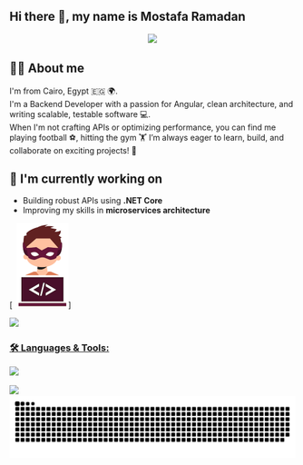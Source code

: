 ## Hi there 👋, my name is Mostafa Ramadan

  <p align="center"> 
      <img src="https://readme-typing-svg.herokuapp.com?font=Roboto&weight=600&size=22&pause=1500&color=FF5733&background=FFFFFF00&center=true&vCenter=true&width=500&lines=%F0%9F%91%8B+Welcome+to+the+Working+Dev's+Hero+%F0%9F%9A%80++;I'm+a+Backend+Developer">
  </p>

## 🙋‍♂️ About me
I'm from Cairo, Egypt 🇪🇬 🌍.  
I'm a Backend Developer with a passion for Angular, clean architecture, and writing scalable, testable software 💻.  
When I'm not crafting APIs or optimizing performance, you can find me playing football ⚽, hitting the gym 🏋️
I’m always eager to learn, build, and collaborate on exciting projects! 🚀  


## 🔭 I'm currently working on

- Building robust APIs using **.NET Core**  
- Improving my skills in **microservices architecture**
 
[<img style="margin-left: 6.5px" src="wdh-logo.png" alt="bugsplat slingshot" height="150px">]
  
  <p align="left"> 
    <a href="https://www.linkedin.com/in/mostafaramadan1/">
      <img src="https://img.shields.io/badge/LinkedIn-0060A0?style=for-the-badge&logo=linkedin&logoColor=white" height="40"/>
  </p>

<h3 align="left">🛠️ Languages & Tools:</h3>
  <p align="left">
    <img src="https://skillicons.dev/icons?i=cpp,cs,dotnet,html,css,bootstrap,js,angular,git,postman,stackoverflow&perline=11"/>
  </p>


  
  <p align="left">
      <img src="https://github-readme-stats.vercel.app/api/top-langs?username=mostafaramadan1&layout=compact&langs_count=5&theme=codeSTACKr"/>
    <a/> <!-- Snake -->
      <img src="https://raw.githubusercontent.com/platane/snk/output/github-contribution-grid-snake-dark.svg">
  </p>
